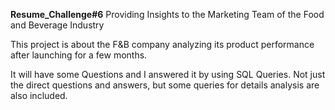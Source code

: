 **Resume_Challenge#6**
Providing Insights to the Marketing Team of the Food and Beverage Industry 

This project is about the F&B company analyzing its product performance after launching for a few months. 

It will have some Questions and I answered it by using SQL Queries.
Not just the direct questions and answers, but some queries for details analysis are also included.
